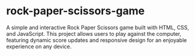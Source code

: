 # rock-paper-scissors-game
A simple and interactive Rock Paper Scissors game built with HTML, CSS, and JavaScript. This project allows users to play against the computer, featuring dynamic score updates and responsive design for an enjoyable experience on any device.
